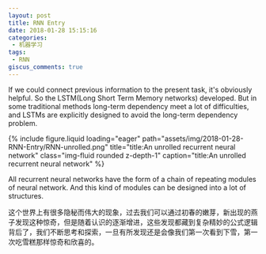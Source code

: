 ```yaml
---
layout: post
title: RNN Entry
date: 2018-01-28 15:15:16
categories:
 - 机器学习
tags:
 - RNN
giscus_comments: true
---
```


If we could connect previous information to the present task, it's obviously helpful. So the LSTM(Long Short Term Memory networks) developed. But in some traditional methods long-term dependency meet a lot of difficulties, and LSTMs are explicitly designed to avoid the long-term dependency problem.
<div class="row">
    <div class="col-sm mt-3 mt-md-0">
        {% include figure.liquid loading="eager" path="assets/img/2018-01-28-RNN-Entry/RNN-unrolled.png" title="title:An unrolled recurrent neural network" class="img-fluid rounded z-depth-1" caption="title:An unrolled recurrent neural network" %}
    </div>
</div>

<!-- more -->
All recurrent neural networks have the form of a chain of repeating modules of neural network. And this kind of modules can be designed into a lot of structures.

这个世界上有很多隐秘而伟大的现象，过去我们可以通过初春的嫩芽，新出现的燕子发现这种惊奇，但是随着认识的逐渐增进，这些发现都藏到复杂精妙的公式逻辑背后了，我们不断思考和探索，一旦有所发现还是会像我们第一次看到下雪，第一次吃雪糕那样惊奇和欣喜的。
